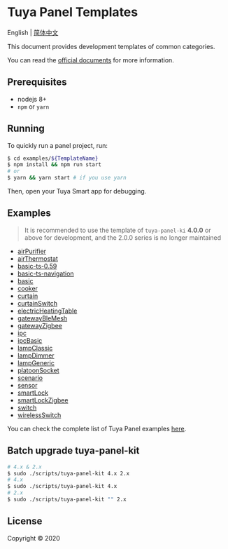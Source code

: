 # Tuya Panel Templates

<!--test-->
English | [简体中文](./README-zh_CN.md)

This document provides development templates of common categories.

You can read the [official documents](https://developer.tuya.com/en/docs/iot) for more information.

## Prerequisites

- nodejs 8+
- `npm` or `yarn`

## Running

To quickly run a panel project, run:

```bash
$ cd examples/${TemplateName}
$ npm install && npm run start
# or
$ yarn && yarn start # if you use yarn
```

Then, open your Tuya Smart app for debugging.

## Examples

> It is recommended to use the template of `tuya-panel-ki` **4.0.0** or above for development, and the 2.0.0 series is no longer maintained

- [airPurifier](./examples/airPurifier)
- [airThermostat](./examples/airThermostat)
- [basic-ts-0.59](./examples/basic-ts-0.59)
- [basic-ts-navigation](./examples/basic-ts-navigation)
- [basic](./examples/basic)
- [cooker](./examples/cooker)
- [curtain](./examples/curtain)
- [curtainSwitch](./examples/curtainSwitch)
- [electricHeatingTable](./examples/electricHeatingTable)
- [gatewayBleMesh](./examples/gatewayBleMesh)
- [gatewayZigbee](./examples/gatewayZigbee)
- [ipc](./examples/ipc)
- [ipcBasic](./examples/ipcBasic)
- [lampClassic](./examples/lampClassic)
- [lampDimmer](./examples/lampDimmer)
- [lampGeneric](./examples/lampGeneric)
- [platoonSocket](./examples/platoonSocket)
- [scenario](./examples/scenario)
- [sensor](./examples/sensor)
- [smartLock](./examples/smartLock)
- [smartLockZigbee](./examples/smartLockZigbee)
- [switch](./examples/switch)
- [wirelessSwitch](./examples/wirelessSwitch)

You can check the complete list of Tuya Panel examples [here](./examples).

## Batch upgrade tuya-panel-kit

```sh
# 4.x & 2.x
$ sudo ./scripts/tuya-panel-kit 4.x 2.x
# 4.x
$ sudo ./scripts/tuya-panel-kit 4.x
# 2.x
$ sudo ./scripts/tuya-panel-kit "" 2.x
```

## License

Copyright © 2020
